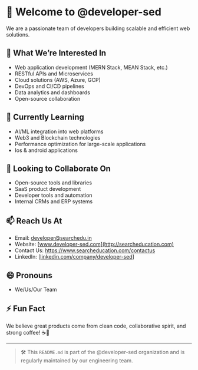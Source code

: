 # 👋 Welcome to @developer-sed

We are a passionate team of developers building scalable and efficient web solutions.

## 👀 What We’re Interested In
- Web application development (MERN Stack, MEAN Stack, etc.)
- RESTful APIs and Microservices
- Cloud solutions (AWS, Azure, GCP)
- DevOps and CI/CD pipelines
- Data analytics and dashboards
- Open-source collaboration

## 🌱 Currently Learning
- AI/ML integration into web platforms
- Web3 and Blockchain technologies
- Performance optimization for large-scale applications
- Ios & android applications

## 💞️ Looking to Collaborate On
- Open-source tools and libraries
- SaaS product development
- Developer tools and automation
- Internal CRMs and ERP systems

## 📫 Reach Us At
- Email: developer@searchedu.in
- Website: [www.developer-sed.com](http://searcheducation.com)
- Contact Us: https://www.searcheducation.com/contactus
- LinkedIn: [[linkedin.com/company/developer-sed](https://linkedin.com/company/developer-sed)]

## 😄 Pronouns
- We/Us/Our Team

## ⚡ Fun Fact
We believe great products come from clean code, collaborative spirit, and strong coffee! ☕🚀

---
> 🛠️ This `README.md` is part of the @developer-sed organization and is regularly maintained by our engineering team.

